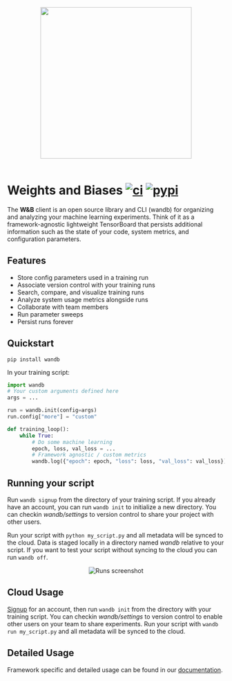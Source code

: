 <div align="center">
  <img src="https://app.wandb.ai/logo.svg" width="350" /><br><br>
</div>

# Weights and Biases [![ci](https://circleci.com/gh/wandb/client.svg?style=svg)](https://circleci.com/gh/wandb/client) [![pypi](https://img.shields.io/pypi/v/wandb.svg)](https://pypi.python.org/pypi/wandb)

The **W&B** client is an open source library and CLI (wandb) for organizing and analyzing your machine learning experiments. Think of it as a framework-agnostic lightweight TensorBoard that persists additional information such as the state of your code, system metrics, and configuration parameters.

## Features

* Store config parameters used in a training run
* Associate version control with your training runs
* Search, compare, and visualize training runs
* Analyze system usage metrics alongside runs
* Collaborate with team members
* Run parameter sweeps
* Persist runs forever

## Quickstart

```shell
pip install wandb
```

In your training script:

```python
import wandb
# Your custom arguments defined here
args = ...

run = wandb.init(config=args)
run.config["more"] = "custom"

def training_loop():
    while True:
        # Do some machine learning
        epoch, loss, val_loss = ...
        # Framework agnostic / custom metrics
        wandb.log({"epoch": epoch, "loss": loss, "val_loss": val_loss})
```

## Running your script

Run `wandb signup` from the directory of your training script. If you already have an account, you can run `wandb init` to initialize a new directory. You can checkin _wandb/settings_ to version control to share your project with other users.

Run your script with `python my_script.py` and all metadata will be synced to the cloud. Data is staged locally in a directory named _wandb_ relative to your script. If you want to test your script without syncing to the cloud you can run `wandb off`.

<p align="center">
    <img src="https://github.com/wandb/client/raw/master/docs/screenshot.jpg?raw=true" alt="Runs screenshot" style="max-width:100%;">
</p>

## Cloud Usage

[Signup](https://app.wandb.ai/login?signup=true) for an account, then run `wandb init` from the directory with your training script. You can checkin _wandb/settings_ to version control to enable other users on your team to share experiments. Run your script with `wandb run my_script.py` and all metadata will be synced to the cloud.

## Detailed Usage

Framework specific and detailed usage can be found in our [documentation](http://docs.wandb.com/).
